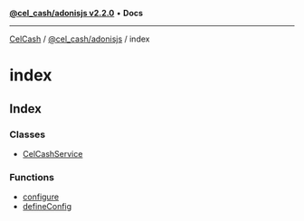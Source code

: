 [**@cel_cash/adonisjs v2.2.0**](../README.md) • **Docs**

***

[CelCash](../../../packages.md) / [@cel\_cash/adonisjs](../README.md) / index

# index

## Index

### Classes

- [CelCashService](classes/CelCashService.md)

### Functions

- [configure](functions/configure.md)
- [defineConfig](functions/defineConfig.md)
